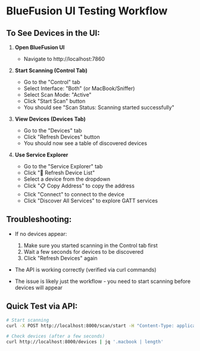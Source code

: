 # BlueFusion UI Testing Workflow

## To See Devices in the UI:

1. **Open BlueFusion UI**
   - Navigate to http://localhost:7860

2. **Start Scanning (Control Tab)**
   - Go to the "Control" tab
   - Select Interface: "Both" (or MacBook/Sniffer)
   - Select Scan Mode: "Active"
   - Click "Start Scan" button
   - You should see "Scan Status: Scanning started successfully"

3. **View Devices (Devices Tab)**
   - Go to the "Devices" tab
   - Click "Refresh Devices" button
   - You should now see a table of discovered devices

4. **Use Service Explorer**
   - Go to the "Service Explorer" tab
   - Click "🔄 Refresh Device List"
   - Select a device from the dropdown
   - Click "📋 Copy Address" to copy the address
   - Click "Connect" to connect to the device
   - Click "Discover All Services" to explore GATT services

## Troubleshooting:

- If no devices appear:
  1. Make sure you started scanning in the Control tab first
  2. Wait a few seconds for devices to be discovered
  3. Click "Refresh Devices" again

- The API is working correctly (verified via curl commands)
- The issue is likely just the workflow - you need to start scanning before devices will appear

## Quick Test via API:
```bash
# Start scanning
curl -X POST http://localhost:8000/scan/start -H "Content-Type: application/json" -d '{"interface": "both", "mode": "active"}'

# Check devices (after a few seconds)
curl http://localhost:8000/devices | jq '.macbook | length'
```